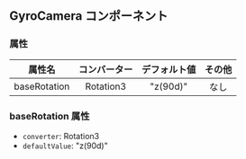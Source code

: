 ## GyroCamera コンポーネント
<!-- EDIT HERE(@Component)-->
<!-- /EDIT HERE-->
### 属性
<!-- DO NOT EDIT -->
<!-- ATTRS -->
| 属性名 | コンバーター | デフォルト値 | その他 |
|:------:|:------:|:------:|:------:|
| baseRotation | Rotation3 | "z(90d)" | なし |

<!-- /ATTRS -->
<!-- /DO NOT EDIT -->
### baseRotation 属性

 * `converter`: Rotation3
 * `defaultValue`: "z(90d)"

<!-- EDIT HERE(baseRotation)-->
<!-- /EDIT HERE-->
